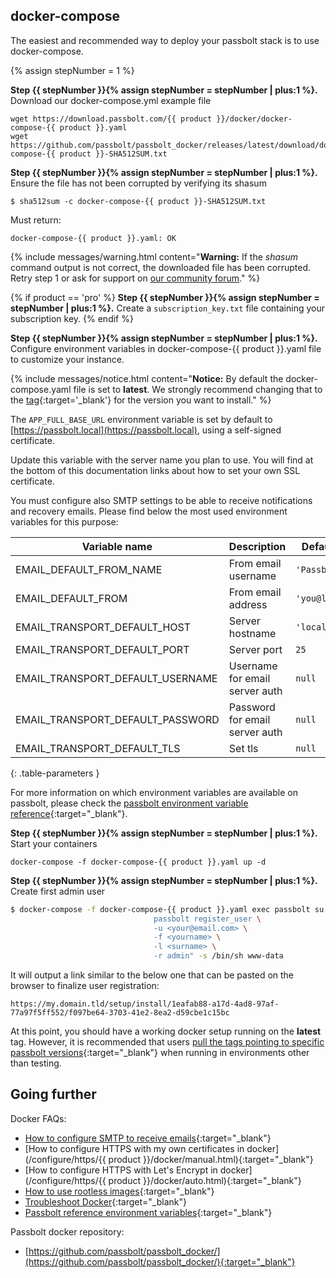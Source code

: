 
## docker-compose

The easiest and recommended way to deploy your passbolt stack is to use docker-compose.

{% assign stepNumber = 1 %}

**Step {{ stepNumber }}{% assign stepNumber = stepNumber | plus:1 %}.** Download our docker-compose.yml example file

```
wget https://download.passbolt.com/{{ product }}/docker/docker-compose-{{ product }}.yaml
wget https://github.com/passbolt/passbolt_docker/releases/latest/download/docker-compose-{{ product }}-SHA512SUM.txt
```

**Step {{ stepNumber }}{% assign stepNumber = stepNumber | plus:1 %}.** Ensure the file has not been corrupted by verifying its shasum

```
$ sha512sum -c docker-compose-{{ product }}-SHA512SUM.txt

```

Must return:

```
docker-compose-{{ product }}.yaml: OK
```

{% include messages/warning.html
    content="<b>Warning:</b> If the <i>shasum</i> command output is not correct, the downloaded file has been corrupted. Retry step 1 or ask for support on <a href='https://community.passbolt.com'>our community forum</a>."
%}

{% if product == 'pro' %}
**Step {{ stepNumber }}{% assign stepNumber = stepNumber | plus:1 %}.** Create a `subscription_key.txt` file containing your subscription key.
{% endif %}

**Step {{ stepNumber }}{% assign stepNumber = stepNumber | plus:1 %}.** Configure environment variables in docker-compose-{{ product }}.yaml file to customize your instance.

{% include messages/notice.html
    content="<b>Notice:</b> By default the docker-compose.yaml file is set to **latest**. We strongly recommend 
    changing that to the [tag](https://hub.docker.com/r/passbolt/passbolt/tags){:target='_blank'} for the version you want to install."
%}

The `APP_FULL_BASE_URL` environment variable is set by default to [https://passbolt.local](https://passbolt.local), using a self-signed certificate.

Update this variable with the server name you plan to use. You will find at the bottom of this documentation links about how to set your own SSL certificate.

You must configure also SMTP settings to be able to receive notifications and recovery emails. Please find below
the most used environment variables for this purpose:

| Variable name                    | Description                    | Default value     |
|----------------------------------|--------------------------------|-------------------|
| EMAIL_DEFAULT_FROM_NAME          | From email username            | `'Passbolt'`      |
| EMAIL_DEFAULT_FROM               | From email address             | `'you@localhost'` |
| EMAIL_TRANSPORT_DEFAULT_HOST     | Server hostname                | `'localhost'`     |
| EMAIL_TRANSPORT_DEFAULT_PORT     | Server port                    | `25`              |
| EMAIL_TRANSPORT_DEFAULT_USERNAME | Username for email server auth | `null`            |
| EMAIL_TRANSPORT_DEFAULT_PASSWORD | Password for email server auth | `null`            |
| EMAIL_TRANSPORT_DEFAULT_TLS      | Set tls                        | `null`            |
{: .table-parameters }

For more information on which environment variables are available on passbolt, please check the [passbolt environment variable reference](/configure/environment/reference.html){:target="_blank"}.

**Step {{ stepNumber }}{% assign stepNumber = stepNumber | plus:1 %}.** Start your containers

```
docker-compose -f docker-compose-{{ product }}.yaml up -d
```

**Step {{ stepNumber }}{% assign stepNumber = stepNumber | plus:1 %}.** Create first admin user

```bash
$ docker-compose -f docker-compose-{{ product }}.yaml exec passbolt su -m -c "/usr/share/php/passbolt/bin/cake \
                                passbolt register_user \
                                -u <your@email.com> \
                                -f <yourname> \
                                -l <surname> \
                                -r admin" -s /bin/sh www-data
```

It will output a link similar to the below one that can be pasted on the browser to finalize user registration:

```
https://my.domain.tld/setup/install/1eafab88-a17d-4ad8-97af-77a97f5ff552/f097be64-3703-41e2-8ea2-d59cbe1c15bc
```

At this point, you should have a working docker setup running on the **latest** tag. However, it is recommended that users [pull the tags pointing to specific passbolt versions](https://hub.docker.com/r/passbolt/passbolt/tags){:target="_blank"} when running in environments other than testing.

## Going further

Docker FAQs:

* [How to configure SMTP to receive emails](/configure/email/setup){:target="_blank"}
* [How to configure HTTPS with my own certificates in docker](/configure/https/{{ product }}/docker/manual.html){:target="_blank"}
* [How to configure HTTPS with Let's Encrypt in docker](/configure/https/{{ product }}/docker/auto.html){:target="_blank"}
* [How to use rootless images](/faq/hosting/how-to-use-rootless-images){:target="_blank"}
* [Troubleshoot Docker](/faq/hosting/troubleshoot-docker){:target="_blank"}
* [Passbolt reference environment variables](/configure/environment/reference.html){:target="_blank"}

Passbolt docker repository:

* [https://github.com/passbolt/passbolt_docker/](https://github.com/passbolt/passbolt_docker/){:target="_blank"}
